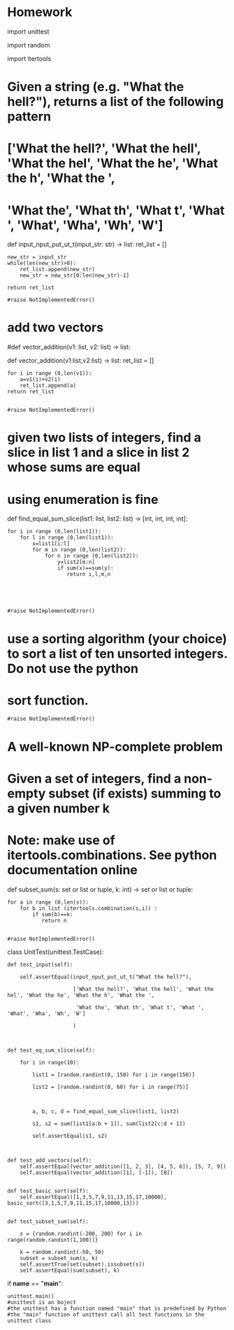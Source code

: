 # Homework

import unittest

import random

import itertools





# Given a string (e.g. "What the hell?"), returns a list of the following pattern

# ['What the hell?', 'What the hell', 'What the hel', 'What the he', 'What the h', 'What the ',

#  'What the', 'What th', 'What t', 'What ', 'What', 'Wha', 'Wh', 'W']

def input_nput_put_ut_t(input_str: str) -> list:
	ret_list = []
	
	new_str = input_str
	while(len(new_str)>0):
		ret_list.append(new_str)
		new_str = new_str[0:len(new_str)-1]
	
	return ret_list
	
    #raise NotImplementedError()





# add two vectors

#def vector_addition(v1: list, v2: list) -> list:

def vector_addition(v1:list,v2:list) -> list:
    ret_list = []
    
    for i in range (0,len(v1)):
	    a=v1(i)+v2(i)
		ret_list.append(a)
	return ret_list
    

    #raise NotImplementedError()





# given two lists of integers, find a slice in list 1 and a slice in list 2 whose sums are equal

# using enumeration is fine

def find_equal_sum_slice(list1: list, list2: list) -> [int, int, int, int]:

    for i in range (0,len(list1)):
	    for l in range (0,len(list1)):
		    x=list1[i:l]
			for m in range (0,len(list2)):
			    for n in range (0,len(list2)):
				    y=list2[m:n]
					if sum(x)==sum(y):
					   return i,l,m,n
		




    #raise NotImplementedError()



# use a sorting algorithm (your choice) to sort a list of ten unsorted integers. Do not use the python 
 
# sort function.

  
	







	#raise NotImplementedError()
	

# A well-known NP-complete problem

# Given a set of integers, find a non-empty subset (if exists) summing to a given number k

# Note: make use of itertools.combinations. See python documentation online

def subset_sum(s: set or list or tuple, k: int) -> set or list or tuple:
    
    for a in range (0,len(s)):
		for b in list (itertools.combination(s,i)) :
		    if sum(b)==k:
			   return n 

	
    #raise NotImplementedError()





class UnitTest(unittest.TestCase):

    def test_input(self):

        self.assertEqual(input_nput_put_ut_t("What the hell?"),

                         ['What the hell?', 'What the hell', 'What the hel', 'What the he', 'What the h', 'What the ',

                          'What the', 'What th', 'What t', 'What ', 'What', 'Wha', 'Wh', 'W']

                         )



    def test_eq_sum_slice(self):

        for i in range(10):

            list1 = [random.randint(0, 150) for i in range(150)]

            list2 = [random.randint(0, 60) for i in range(75)]



            a, b, c, d = find_equal_sum_slice(list1, list2)

            s1, s2 = sum(list1[a:b + 1]), sum(list2[c:d + 1])

            self.assertEqual(s1, s2)



    def test_add_vectors(self):
        self.assertEqual(vector_addition([1, 2, 3], [4, 5, 6]), [5, 7, 9])
        self.assertEqual(vector_addition([1], [-1]), [0])


    def test_basic_sort(self):
        self.assertEqual([1,3,5,7,9,11,13,15,17,10000], basic_sort([3,1,5,7,9,11,15,17,10000,13]))
    	

    def test_subset_sum(self):

        s = {random.randint(-200, 200) for i in range(random.randint(1,100))}
		
        k = random.randint(-50, 50)
        subset = subset_sum(s, k)
        self.assertTrue(set(subset).issubset(s))
        self.assertEqual(sum(subset), k)





if __name__ == "__main__":

    unittest.main()
    #unittest is an boject
    #the unittest has a function named "main" that is predefined by Python
    #the "main" function of unittest call all test functions in the unittest class

